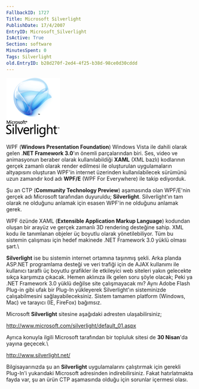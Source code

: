 ```yaml
---
FallbackID: 1727
Title: Microsoft Silverlight
PublishDate: 17/4/2007
EntryID: Microsoft_Silverlight
IsActive: True
Section: software
MinutesSpent: 0
Tags: Silverlight
old.EntryID: b28d270f-2ed4-4f25-b38d-98ce0d30cddd
---
```

![](media/Microsoft_Silverlight/silverlight.gif)

WPF (**Windows Presentation Foundation**) Windows Vista ile dahili
olarak gelen .**NET Framework 3.0**'ın önemli parçalarından biri. Ses,
video ve animasyonun beraber olarak kullanılabildiği **XAML** (XML
bazlı) kodlarının gerçek zamanlı olarak render edilmesi ile oluşturulan
uygulamaların altyapısını oluşturan WPF'in internet üzerinden
kullanılabilecek sürümünü uzun zamandır kod adı **WPF/E** (WPF For
Everywhere) ile takip ediyorduk.

Şu an CTP (**Community Technology Preview**) aşamasında olan WPF/E'nin
gerçek adı Microsoft tarafından duyuruldu; **Silverlight**.
Silverlight'ın tam olarak ne olduğunu anlamak için esasen WPF'in ne
olduğunu anlamak gerek.

WPF özünde XAML (**Extensible Application Markup Language**) kodundan
oluşan bir arayüz ve gerçek zamanlı 3D rendering desteğine sahip. XML
kodu ile tanımlanan objeler üç boyutlu olarak yönetilebiliyor. Tüm bu
sistemin çalışması için hedef makinede .NET Framework 3.0 yüklü olması
şart.\

**Silverlight** ise bu sistemin internet ortamına taşınmış şekli. Arka
planda ASP.NET programlama desteği ve veri trafiği için de AJAX
kullanımı ile kullanıcı taraflı üç boyutlu grafikler ile etkileyici web
siteleri yakın gelecekte sıkça karşımıza çıkacak. Hemen aklınıza ilk
gelen soru şöyle olacak; Peki ya .NET Framework 3.0 yüklü değilse site
çalışmayacak mı? Aynı Adobe Flash Plug-in gibi ufak bir Plug-In
yükleyerek Silverlight'ın sisteminizde çalışabilmesini
sağlayabileceksiniz. Sistem tamamen platform (Windows, Mac) ve tarayıcı
(IE, FireFox) bağımsız.

Microsoft **Silverlight** sitesine aşağıdaki adresten ulaşabilirsiniz;

<http://www.microsoft.com/silverlight/default_01.aspx>

Ayrıca konuyla ilgili Microsoft tarafından bir topluluk sitesi de **30
Nisan**'da yayına geçecek.\

<http://www.silverlight.net/>

Bilgisayarınızda şu an **Silverlight** uygulamalarını çalıştırmak için
gerekli Plug-In'i yukarıdaki Microsoft adresinden indirebilirsiniz.
Fakat hatırlatmakta fayda var, şu an ürün CTP aşamasında olduğu için
sorunlar içermesi olası.


